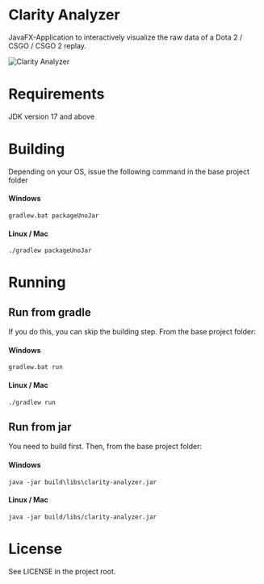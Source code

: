 # Clarity Analyzer

JavaFX-Application to interactively visualize the raw data of a Dota 2 / CSGO / CSGO 2 replay.

![Clarity Analyzer](/screenshot.png?raw=true)

# Requirements

JDK version 17 and above

# Building

Depending on your OS, issue the following command in the base project folder

#### Windows
`gradlew.bat packageUnoJar`

#### Linux / Mac
`./gradlew packageUnoJar`

# Running

## Run from gradle
If you do this, you can skip the building step. From the base project folder:

#### Windows
`gradlew.bat run`

#### Linux / Mac
`./gradlew run`

## Run from jar
You need to build first. Then, from the base project folder:

#### Windows
`java -jar build\libs\clarity-analyzer.jar`

#### Linux / Mac
`java -jar build/libs/clarity-analyzer.jar`

# License

See LICENSE in the project root.

